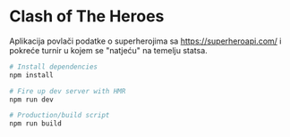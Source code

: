 # Clash of The Heroes

Aplikacija povlači podatke o superherojima sa https://superheroapi.com/ i pokreće turnir u kojem se "natjeću" na temelju statsa.

```bash
# Install dependencies
npm install

# Fire up dev server with HMR
npm run dev

# Production/build script
npm run build

```